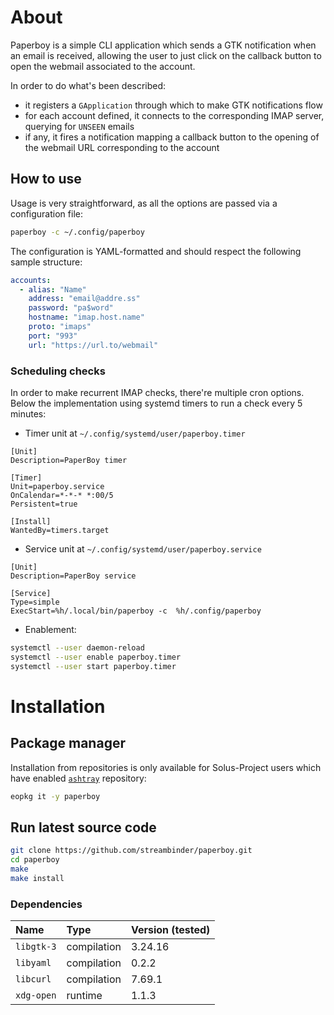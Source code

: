 # About

Paperboy is a simple CLI application which sends a GTK notification when an email is received, allowing the user to just click on the callback button to open the webmail associated to the account.

In order to do what's been described:

- it registers a `GApplication` through which to make GTK notifications flow
- for each account defined, it connects to the corresponding IMAP server, querying for `UNSEEN` emails
- if any, it fires a notification mapping a callback button to the opening of the webmail URL corresponding to the account

## How to use

Usage is very straightforward, as all the options are passed via a configuration file:

```bash
paperboy -c ~/.config/paperboy
```

The configuration is YAML-formatted and should respect the following sample structure:

```yaml
accounts:
  - alias: "Name"
    address: "email@addre.ss"
    password: "pa$word"
    hostname: "imap.host.name"
    proto: "imaps"
    port: "993"
    url: "https://url.to/webmail"
```

### Scheduling checks

In order to make recurrent IMAP checks, there're multiple cron options. Below the implementation using systemd timers to run a check every 5 minutes:

- Timer unit at `~/.config/systemd/user/paperboy.timer`

```
[Unit]
Description=PaperBoy timer

[Timer]
Unit=paperboy.service
OnCalendar=*-*-* *:00/5
Persistent=true

[Install]
WantedBy=timers.target
```

- Service unit at `~/.config/systemd/user/paperboy.service`

```
[Unit]
Description=PaperBoy service

[Service]
Type=simple
ExecStart=%h/.local/bin/paperboy -c  %h/.config/paperboy
```

- Enablement:

```bash
systemctl --user daemon-reload
systemctl --user enable paperboy.timer
systemctl --user start paperboy.timer
```

# Installation

## Package manager

Installation from repositories is only available for Solus-Project users which have enabled [`ashtray`](/doc/ashtray) repository:

```bash
eopkg it -y paperboy
```

## Run latest source code

```bash
git clone https://github.com/streambinder/paperboy.git
cd paperboy
make
make install
```

### Dependencies

Name       | Type        | Version (tested)
:--------- | :---------- | :---------------
`libgtk-3` | compilation | 3.24.16
`libyaml`  | compilation | 0.2.2
`libcurl`  | compilation | 7.69.1
`xdg-open` | runtime     | 1.1.3

